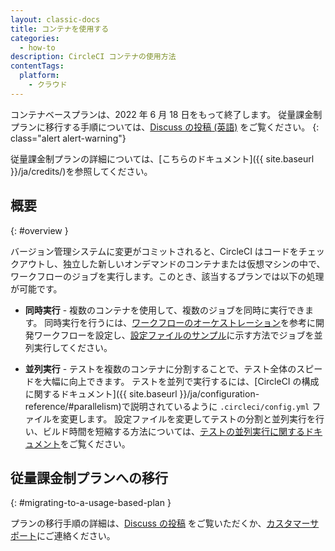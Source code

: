 ```yaml
---
layout: classic-docs
title: コンテナを使用する
categories:
  - how-to
description: CircleCI コンテナの使用方法
contentTags:
  platform:
    - クラウド
---
```


コンテナベースプランは、2022 年 6 月 18 日をもって終了します。 従量課金制プランに移行する手順については、[Discuss の投稿 (英語)](https://discuss.circleci.com/t/migrating-from-a-container-paid-plan-to-a-usage-based-plan/42938/1) をご覧ください。
{: class="alert alert-warning"}

従量課金制プランの詳細については、[こちらのドキュメント]({{ site.baseurl }}/ja/credits/)を参照してください。

## 概要
{: #overview }

バージョン管理システムに変更がコミットされると、CircleCI はコードをチェックアウトし、独立した新しいオンデマンドのコンテナまたは仮想マシンの中で、ワークフローのジョブを実行します。このとき、該当するプランでは以下の処理が可能です。

- **同時実行** - 複数のコンテナを使用して、複数のジョブを同時に実行できます。 同時実行を行うには、[ワークフローのオーケストレーション]({{site.baseurl}}/ja/workflows/)を参考に開発ワークフローを設定し、[設定ファイルのサンプル]({{site.baseurl}}/ja/sample-config/#concurrent-workflow)に示す方法でジョブを並列実行してください。

- **並列実行** - テストを複数のコンテナに分割することで、テスト全体のスピードを大幅に向上できます。 テストを並列で実行するには、[CircleCI の構成に関するドキュメント]({{ site.baseurl }}/ja/configuration-reference/#parallelism)で説明されているように `.circleci/config.yml` ファイルを変更します。 設定ファイルを変更してテストの分割と並列実行を行い、ビルド時間を短縮する方法については、[テストの並列実行に関するドキュメント]({{site.baseurl}}/ja/parallelism-faster-jobs/)をご覧ください。

## 従量課金制プランへの移行
{: #migrating-to-a-usage-based-plan }

プランの移行手順の詳細は、[Discuss の投稿](https://discuss.circleci.com/t/circleci/43635) をご覧いただくか、[カスタマーサポート](mailto:cs@circleci.com)にご連絡ください。
